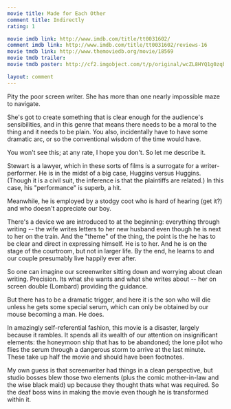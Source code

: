```yaml
---
movie title: Made for Each Other
comment title: Indirectly
rating: 1

movie imdb link: http://www.imdb.com/title/tt0031602/
comment imdb link: http://www.imdb.com/title/tt0031602/reviews-16
movie tmdb link: http://www.themoviedb.org/movie/18569
movie tmdb trailer: 
movie tmdb poster: http://cf2.imgobject.com/t/p/original/wcZL8HYQ1g0zqb7iJRu0JWG8Ejt.jpg

layout: comment
---
```


Pity the poor screen writer. She has more than one nearly impossible maze to navigate.

She's got to create something that is clear enough for the audience's sensibilities, and in this genre that means there needs to be a moral to the thing and it needs to be plain. You also, incidentally have to have some dramatic arc, or so the conventional wisdom of the time would have.

You won't see this; at any rate, I hope you don't. So let me describe it.

Stewart is a lawyer, which in these sorts of films is a surrogate for a writer-performer. He is in the midst of a big case, Huggins versus Huggins. (Though it is a civil suit, the inference is that the plaintiffs are related.) In this case, his "performance" is superb, a hit.

Meanwhile, he is employed by a stodgy coot who is hard of hearing (get it?) and who doesn't appreciate our boy.

There's a device we are introduced to at the beginning: everything through writing -- the wife writes letters to her new husband even though he is next to her on the train. And the "theme" of the thing, the point is the he has to be clear and direct in expressing himself. He is to her. And he is on the stage of the courtroom, but not in larger life. By the end, he learns to and our couple presumably live happily ever after.

So one can imagine our screenwriter sitting down and worrying about clean writing. Precision. Its what she wants and what she writes about -- her on screen double (Lombard) providing the guidance.

But there has to be a dramatic trigger, and here it is the son who will die unless he gets some special serum, which can only be obtained by our mouse becoming a man. He does.

In amazingly self-referential fashion, this movie is a disaster, largely because it rambles. It spends all its wealth of our attention on insignificant elements: the honeymoon ship that has to be abandoned; the lone pilot who flies the serum through a dangerous storm to arrive at the last minute. These take up half the movie and should have been footnotes.

My own guess is that screenwriter had things in a clean perspective, but studio bosses blew those two elements (plus the comic mother-in-law and the wise black maid) up because they thought thats what was required. So the deaf boss wins in making the movie even though he is transformed within it.